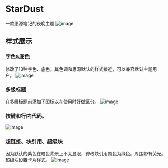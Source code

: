 # StarDust
一款思源笔记的夜晚主题
![image](https://user-images.githubusercontent.com/114859111/217920877-0886d923-2387-4ab3-a6a9-59e5f8c87db0.png)


## 样式展示
### 字色&底色
修改了13种字色、底色。其色调和思源默认的样式接近，可以兼容默认主题用户。
![image](https://user-images.githubusercontent.com/114859111/217919440-9fefe541-9217-4d23-97c9-3185a3ac4fc8.png)

### 多级标题
在多级标题前添加了图标以在使用时好做区分。
![image](https://user-images.githubusercontent.com/114859111/217919920-f291baab-f905-4444-b9af-df0cc23b9d7b.png)

### 按键和行内代码。
![image](https://user-images.githubusercontent.com/114859111/217919993-0d0ba23c-472e-404d-af0a-727f4bf0d294.png)

### 超链接、块引用、超级块
因为默认的紫色在暗色背景上不太显眼，修改块引用颜色为绿色。周围带有荧光。超级块设置卡片样式。
![image](https://user-images.githubusercontent.com/114859111/217920394-1592ebab-1ae7-4ea9-9dd7-fbc5356843c0.png)

